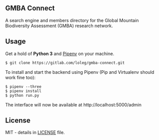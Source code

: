 ## GMBA Connect

A search engine and members directory for the Global Mountain Biodiversity Assessment (GMBA) research network.

## Usage

Get a hold of **Python 3** and [Pipenv](https://github.com/pypa/pipenv) on your machine.

    $ git clone https://gitlab.com/loleg/gmba-connect.git

To install and start the backend using Pipenv (Pip and Virtualenv should work fine too):

    $ pipenv --three
    $ pipenv install
    $ python run.py

The interface will now be available at http://localhost:5000/admin

## License

MIT - details in [LICENSE](LICENSE) file.
